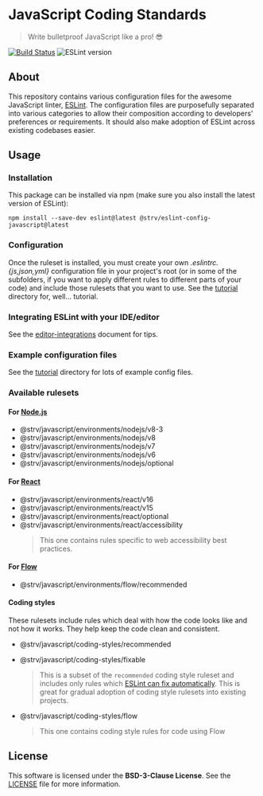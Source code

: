 [eslint-url]: http://eslint.org
[travis-badge]: https://travis-ci.org/strvcom/eslint-config-javascript.svg
[travis-url]: https://travis-ci.org/strvcom/eslint-config-javascript
[eslint-version]: https://img.shields.io/badge/ESLint->=4.12.0-brightgreen.svg
[eslint-fixing]: http://eslint.org/docs/user-guide/command-line-interface#fix
[flow-home]: https://flow.org
[react-home]: http://reactjs.com
[nodejs-home]: https://nodejs.org


# JavaScript Coding Standards

> Write bulletproof JavaScript like a pro! 😎

[![Build Status][travis-badge]][travis-url]
![ESLint version][eslint-version]


## About

This repository contains various configuration files for the awesome JavaScript linter, [ESLint][eslint-url]. The configuration files are purposefully separated into various categories to allow their composition according to developers' preferences or requirements. It should also make adoption of ESLint across existing codebases easier.

## Usage

### Installation

This package can be installed via npm (make sure you also install the latest version of ESLint):

`npm install --save-dev eslint@latest @strv/eslint-config-javascript@latest`

### Configuration

Once the ruleset is installed, you must create your own *.eslintrc.{js,json,yml}* configuration file in your project's root (or in some of the subfolders, if you want to apply different rules to different parts of your code) and include those rulesets that you want to use. See the [tutorial](tutorial) directory for, well... tutorial.

### Integrating ESLint with your IDE/editor

See the [editor-integrations](tutorial/editor-integrations.md) document for tips.

### Example configuration files

See the [tutorial](tutorial) directory for lots of example config files.

### Available rulesets

#### For [Node.js][nodejs-home]

- @strv/javascript/environments/nodejs/v8-3
- @strv/javascript/environments/nodejs/v8
- @strv/javascript/environments/nodejs/v7
- @strv/javascript/environments/nodejs/v6
- @strv/javascript/environments/nodejs/optional

#### For [React][react-home]

- @strv/javascript/environments/react/v16
- @strv/javascript/environments/react/v15
- @strv/javascript/environments/react/optional
- @strv/javascript/environments/react/accessibility
  > This one contains rules specific to web accessibility best practices.

#### For [Flow][flow-home]

- @strv/javascript/environments/flow/recommended

#### Coding styles

These rulesets include rules which deal with how the code looks like and not how it works. They help keep the code clean and consistent.

- @strv/javascript/coding-styles/recommended
- @strv/javascript/coding-styles/fixable
  > This is a subset of the `recommended` coding style ruleset and includes only rules which [ESLint can fix automatically][eslint-fixing]. This is great for gradual adoption of coding style rulesets into existing projects.

- @strv/javascript/coding-styles/flow
  > This one contains coding style rules for code using Flow

## License

This software is licensed under the **BSD-3-Clause License**. See the [LICENSE](LICENSE) file for more information.
